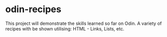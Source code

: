# odin-recipes
This project will demonstrate the skills learned so far on Odin.
A variety of recipes with be shown utilising:
HTML - Links, Lists, etc.